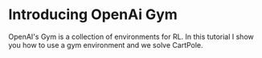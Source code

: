 # Introducing OpenAi Gym
OpenAI's Gym is a collection of environments for RL. In this tutorial I show you how to use a gym environment and we solve CartPole.
